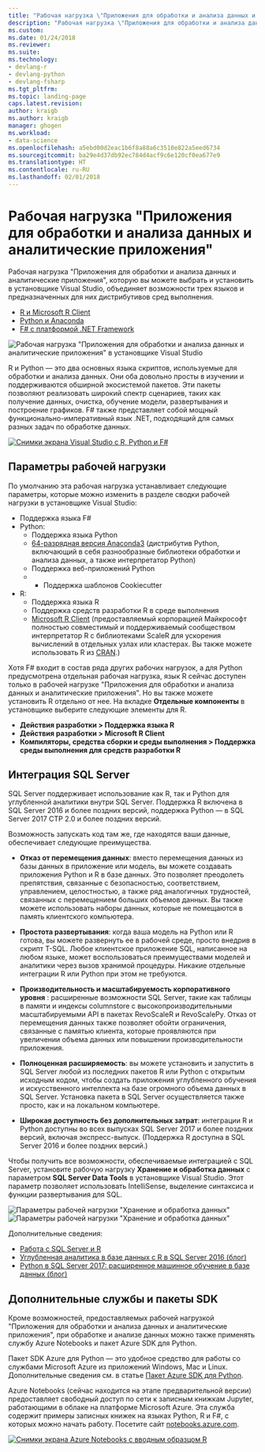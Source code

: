 ```yaml
---
title: "Рабочая нагрузка \"Приложения для обработки и анализа данных и аналитические приложения\" в Visual Studio | Документы Майкрософт"
description: "Рабочая нагрузка \"Приложения для обработки и анализа данных и аналитические приложения\" в Visual Studio объединяет в себе языки Python, R, F# и их соответствующие дистрибутивы времени выполнения, в том числе Anaconda."
ms.custom: 
ms.date: 01/24/2018
ms.reviewer: 
ms.suite: 
ms.technology:
- devlang-r
- devlang-python
- devlang-fsharp
ms.tgt_pltfrm: 
ms.topic: landing-page
caps.latest.revision: 
author: kraigb
ms.author: kraigb
manager: ghogen
ms.workload:
- data-science
ms.openlocfilehash: a5ebd00d2eac1b6f8a88a6c3510e822a5eed6734
ms.sourcegitcommit: ba29e4d37db92ec784d4acf9c6e120cf0ea677e9
ms.translationtype: HT
ms.contentlocale: ru-RU
ms.lasthandoff: 02/01/2018
---
```

# <a name="data-science-and-analytical-applications-workload"></a>Рабочая нагрузка "Приложения для обработки и анализа данных и аналитические приложения"

Рабочая нагрузка "Приложения для обработки и анализа данных и аналитические приложения", которую вы можете выбрать и установить в установщике Visual Studio, объединяет возможности трех языков и предназначенных для них дистрибутивов сред выполнения.

- [R и Microsoft R Client](../rtvs/index.md)
- [Python и Anaconda](../python/overview-of-python-tools-for-visual-studio.md)
- [F# с платформой .NET Framework](/dotnet/fsharp/)

![Рабочая нагрузка "Приложения для обработки и анализа данных и аналитические приложения" в установщике Visual Studio](media/data-science-workload.png)

R и Python — это два основных языка скриптов, используемые для обработки и анализа данных. Они оба довольно просты в изучении и поддерживаются обширной экосистемой пакетов. Эти пакеты позволяют реализовать широкий спектр сценариев, таких как получение данных, очистка, обучение модели, развертывания и построение графиков. F# также представляет собой мощный функционально-императивный язык .NET, подходящий для самых разных задач по обработке данных.

<!--Note link on the image because this one is large -->
[![Снимки экрана Visual Studio с R, Python и F#](media/data-science-workload-screens.png)](media/data-science-workload-screens.png)

## <a name="workload-options"></a>Параметры рабочей нагрузки

По умолчанию эта рабочая нагрузка устанавливает следующие параметры, которые можно изменить в разделе сводки рабочей нагрузки в установщике Visual Studio:

- Поддержка языка F#
- Python:
  - Поддержка языка Python
  - [64-разрядная версия Anaconda3](https://www.continuum.io) (дистрибутив Python, включающий в себя разнообразные библиотеки обработки и анализа данных, а также интерпретатор Python)
  - Поддержка веб-приложений Python
  - - Поддержка шаблонов Cookiecutter
- R:
  - Поддержка языка R
  - Поддержка средств разработки R в среде выполнения
  - [Microsoft R Client](/machine-learning-server/r-client/what-is-microsoft-r-client) (предоставляемый корпорацией Майкрософт полностью совместимый и поддерживаемый сообществом интерпретатор R с библиотеками ScaleR для ускорения вычислений в отдельных узлах или кластерах. Вы также можете использовать R из [CRAN](https://cran.r-project.org/).)

Хотя F# входит в состав ряда других рабочих нагрузок, а для Python предусмотрена отдельная рабочая нагрузка, язык R сейчас доступен только в рабочей нагрузке "Приложения для обработки и анализа данных и аналитические приложения". Но вы также можете установить R отдельно от нее. На вкладке **Отдельные компоненты** в установщике выберите следующие элементы для R.

- **Действия разработки > Поддержка языка R**
- **Действия разработки > Microsoft R Client**
- **Компиляторы, средства сборки и среды выполнения > Поддержка среды выполнения для средств разработки R**

## <a name="sql-server-integration"></a>Интеграция SQL Server

SQL Server поддерживает использование как R, так и Python для углубленной аналитики внутри SQL Server. Поддержка R включена в SQL Server 2016 и более поздних версий, поддержка Python — в SQL Server 2017 CTP 2.0 и более поздних версий.

Возможность запускать код там же, где находятся ваши данные, обеспечивает следующие преимущества.

- **Отказ от перемещения данных**: вместо перемещения данных из базы данных в приложение или модель, вы можете создавать приложения Python и R в базе данных. Это позволяет преодолеть препятствия, связанные с безопасностью, соответствием, управлением, целостностью, а также ряд аналогичных трудностей, связанных с перемещением больших объемов данных. Вы также можете использовать наборы данных, которые не помещаются в память клиентского компьютера.

- **Простота развертывания**: когда ваша модель на Python или R готова, вы можете развернуть ее в рабочей среде, просто внедрив в скрипт T-SQL. Любое клиентское приложение SQL, написанное на любом языке, может воспользоваться преимуществами моделей и аналитики через вызов хранимой процедуры. Никакие отдельные интеграции R или Python при этом не требуются.

- **Производительность и масштабируемость корпоративного уровня** : расширенные возможности SQL Server, такие как таблицы в памяти и индексы columnstore с высокопроизводительными масштабируемыми API в пакетах RevoScaleR и RevoScalePy. Отказ от перемещения данных также позволяет обойти ограничения, связанные с памятью клиента, которые проявляются при увеличении объема данных или повышении производительности приложения.

- **Полноценная расширяемость**: вы можете установить и запустить в SQL Server любой из последних пакетов R или Python с открытым исходным кодом, чтобы создать приложения углубленного обучения и искусственного интеллекта на базе огромного объема данных в SQL Server. Установка пакета в SQL Server осуществляется также просто, как и на локальном компьютере.

- **Широкая доступность без дополнительных затрат**: интеграции R и Python доступны во всех выпусках SQL Server 2017 и более поздних версий, включая экспресс-выпуск. (Поддержка R доступна в SQL Server 2016 и более поздних версий.)

Чтобы получить все возможности, обеспечиваемые интеграцией с SQL Server, установите рабочую нагрузку **Хранение и обработка данных** с параметром **SQL Server Data Tools** в установщике Visual Studio. Этот параметр позволяет использовать IntelliSense, выделение синтаксиса и функции развертывания для SQL.

![Параметры рабочей нагрузки "Хранение и обработка данных"](media/data-storage-workload.png) &nbsp;&nbsp;&nbsp;&nbsp; ![Параметры рабочей нагрузки "Хранение и обработка данных"](media/data-storage-workload-options.png)

Дополнительные сведения:

- [Работа с SQL Server и R](../rtvs/sql-server.md)
- [Углубленная аналитика в базе данных с R в SQL Server 2016 (блог)](https://blogs.technet.microsoft.com/dataplatforminsider/2016/03/29/in-database-advanced-analytics-with-r-in-sql-server-2016/)
- [Python в SQL Server 2017: расширенное машинное обучение в базе данных (блог)](https://blogs.technet.microsoft.com/dataplatforminsider/2017/04/19/python-in-sql-server-2017-enhanced-in-database-machine-learning/)

## <a name="additional-services-and-sdks"></a>Дополнительные службы и пакеты SDK

Кроме возможностей, предоставляемых рабочей нагрузкой "Приложения для обработки и анализа данных и аналитические приложения", при обработке и анализе данных можно также применять службу Azure Notebooks и пакет Azure SDK для Python.

Пакет SDK Azure для Python — это удобное средство для работы со службами Microsoft Azure из приложений Windows, Mac и Linux. Дополнительные сведения см. в статье [Пакет Azure SDK для Python](../python/azure-sdk-for-python.md).

Azure Notebooks (сейчас находится на этапе предварительной версии) предоставляет свободный доступ по сети к записным книжкам Jupyter, работающими в облаке на платформе Microsoft Azure. Эта служба содержит примеры записных книжек на языках Python, R и F#, с которых можно начать работу. Посетите сайт [notebooks.azure.com](https://notebooks.azure.com/).

<!--Note link on the image because this one is large -->
[![Снимки экрана Azure Notebooks с вводным образцом R](media/data-science-workload-notebooks.png)](media/data-science-workload-notebooks.png)